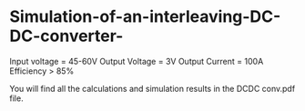 
# Simulation-of-an-interleaving-DC-DC-converter-     

Input voltage = 45-60V
Output Voltage = 3V
Output Current = 100A
Efficiency > 85%

You will find all the calculations and simulation results in the DCDC conv.pdf file.

                     

 

       


 



 




 





        





         


